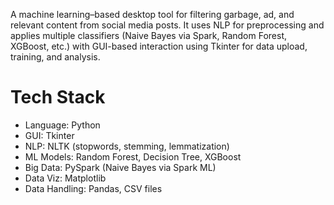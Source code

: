 A machine learning–based desktop tool for filtering garbage, ad, and relevant content from social media posts. It uses NLP for preprocessing and applies multiple classifiers (Naive Bayes via Spark, Random Forest, XGBoost, etc.) with GUI-based interaction using Tkinter for data upload, training, and analysis.

# Tech Stack
- Language: Python
- GUI: Tkinter
- NLP: NLTK (stopwords, stemming, lemmatization)
- ML Models: Random Forest, Decision Tree, XGBoost
- Big Data: PySpark (Naive Bayes via Spark ML)
- Data Viz: Matplotlib
- Data Handling: Pandas, CSV files
